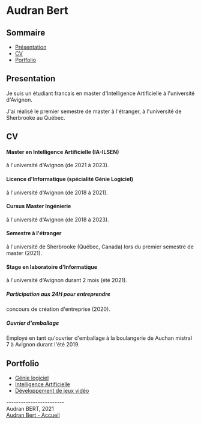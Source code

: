 

# Audran Bert

## Sommaire

- [Présentation](#presentation)
- [CV](#cv)
- [Portfolio](#portfolio)

## Presentation

Je suis un étudiant francais en master d'Intelligence Artificielle à l'université d'Avignon.

J'ai réalisé le premier semestre de master à l'étranger, à l'université de Sherbrooke au Québec.

## CV

#### Master en Intelligence Artificielle (IA-ILSEN)
à l'université d'Avignon (de 2021 à 2023).

#### Licence d'Informatique (spécialité Génie Logiciel)
à l'université d'Avignon (de 2018 à 2021).

#### Cursus Master Ingénierie
à l'université d'Avignon (de 2018 à 2023).

#### Semestre à l'étranger
à l'université de Sherbrooke (Québec, Canada) lors du premier semestre de master (2021).

#### Stage en laboratoire d'Informatique
à l'université d'Avignon durant 2 mois (été 2021).

##### Participation aux 24H pour entreprendre
concours de création d'entreprise (2020).

##### Ouvrier d'emballage
Employé en tant qu'ouvrier d'emballage à la boulangerie de Auchan mistral 7 à Avignon durant l'été 2019.

## Portfolio

- [Génie logiciel](GL.md)
- [Intelligence Artificielle](IA.md)
- [Développement de jeux vidéo](GameDev.md)

------------------------ \
Audran BERT, 2021 \
[Audran Bert - Accueil](index.md)
